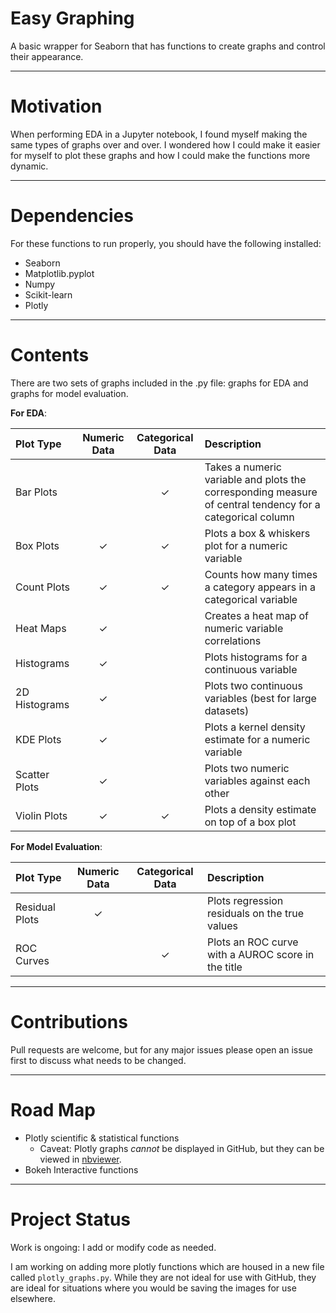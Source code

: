 # Easy Graphing

A basic wrapper for Seaborn that has functions to create graphs and control their appearance.

-----

# Motivation

When performing EDA in a Jupyter notebook, I found myself making the same types of graphs over and over.  I wondered how I could make it easier for myself to plot these graphs and how I could make the functions more dynamic.

-----

# Dependencies

For these functions to run properly, you should have the following installed:

- Seaborn
- Matplotlib.pyplot
- Numpy
- Scikit-learn
- Plotly

-----

# Contents

There are two sets of graphs included in the .py file: graphs for EDA and graphs for model evaluation.

**For EDA**:

| Plot Type     | Numeric Data | Categorical Data | Description                                                       |
|:--------------|:------------:|:----------------:|:------------------------------------------------------------------|
| Bar Plots     |              | ✓                | Takes a numeric variable and plots the corresponding measure of central tendency for a categorical column |
| Box Plots     | ✓            | ✓               | Plots a box & whiskers plot for a numeric variable                 |
| Count Plots   | ✓            | ✓               | Counts how many times a category appears in a categorical variable |
| Heat Maps     | ✓            |                  | Creates a heat map of numeric variable correlations               |
| Histograms    | ✓            |                  | Plots histograms for a continuous variable                        |  
| 2D Histograms | ✓            |                  | Plots two continuous variables (best for large datasets)          |                   
| KDE Plots     | ✓            |                  | Plots a kernel density estimate for a numeric variable            |
| Scatter Plots | ✓            |                  | Plots two numeric variables against each other                    |
| Violin Plots  | ✓            | ✓               | Plots a density estimate on top of a box plot                      |

**For Model Evaluation**:

| Plot Type      | Numeric Data | Categorical Data | Description                                        |
|:---------------|:------------:|:----------------:|:---------------------------------------------------|
| Residual Plots | ✓            |                  | Plots regression residuals on the true values      |
| ROC Curves     |              | ✓                | Plots an ROC curve with a AUROC score in the title |

-----

# Contributions

Pull requests are welcome, but for any major issues please open an issue first to discuss what needs to be changed.

-----

# Road Map

- Plotly scientific & statistical functions
    - Caveat: Plotly graphs _cannot_ be displayed in GitHub, but they can be viewed in [nbviewer](https://nbviewer.jupyter.org/).
- Bokeh Interactive functions

-----

# Project Status

Work is ongoing: I add or modify code as needed.

I am working on adding more plotly functions which are housed in a new file called `plotly_graphs.py`.  While they are not ideal for use with GitHub, they are ideal for situations where you would be saving the images for use elsewhere.